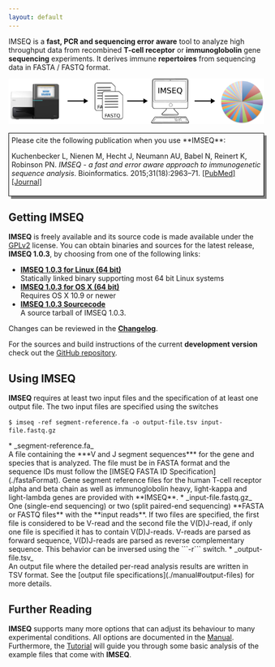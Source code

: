 ```yaml
---
layout: default
---
```


IMSEQ is a **fast, PCR and sequencing error aware** tool to analyze high throughput data from recombined **T-cell receptor** or **immunoglobolin** gene **sequencing** experiments. It derives immune **repertoires** from sequencing data in FASTA / FASTQ format.

![IMSEQ Workflow](./images/imseq-flow.png)

<div style="border:1pt solid black; padding:5px; box-shadow:5px 5px grey; margin-bottom:15px" markdown="block">
Please cite the following publication when you use **IMSEQ**:

Kuchenbecker L, Nienen M, Hecht J, Neumann AU, Babel N, Reinert K, Robinson PN. *IMSEQ - a fast and error aware approach to immunogenetic sequence analysis*. Bioinformatics. 2015;31(18):2963–71.
[\[PubMed\]](http://www.ncbi.nlm.nih.gov/pubmed/25987567) [\[Journal\]](http://bioinformatics.oxfordjournals.org/content/31/18/2963)
</div>

## Getting IMSEQ

**IMSEQ** is freely available and its source code is made available under the [GPLv2](http://www.gnu.org/licenses/gpl-2.0.html) license. You can obtain binaries and sources for the latest release, **IMSEQ 1.0.3**, by choosing from one of the following links:

 * [**IMSEQ 1.0.3 for Linux (64 bit)**](https://github.com/lkuchenb/imseq/releases/download/v1.0.3/imseq_1.0.3-linux64.tgz)<br/>Statically linked binary supporting most 64 bit Linux systems
 * [**IMSEQ 1.0.3 for OS X (64 bit)**](https://github.com/lkuchenb/imseq/releases/download/v1.0.3/imseq_1.0.3-mac64.tgz)<br/>Requires OS X 10.9 or newer
 * [**IMSEQ 1.0.3 Sourcecode**](https://github.com/lkuchenb/imseq/releases/download/v1.0.3/seqan-imseq_1.0.3-source.tgz)<br/>A source tarball of IMSEQ 1.0.3. 

Changes can be reviewed in the [**Changelog**](https://github.com/lkuchenb/imseq/releases/).

For the sources and build instructions of the current **development version** check out the [GitHub repository](https://github.com/lkuchenb/imseq).
 
## Using IMSEQ

**IMSEQ** requires at least two input files and the specification of at least one output file. The two input files are specified using the switches

    $ imseq -ref segment-reference.fa -o output-file.tsv input-file.fastq.gz

<p></p>
 * _segment-reference.fa_<br/>A file containing the ***V and J segment sequences*** for the gene and species that is analyzed. The file must be in FASTA format and the sequence IDs must follow the [IMSEQ FASTA ID Specification](./fastaFormat). Gene segment reference files for the human T-cell receptor alpha and beta chain as well as immunoglobolin heavy, light-kappa and light-lambda genes are provided with **IMSEQ**.
 * _input-file.fastq.gz_<br/>One (single-end sequencing) or two (split paired-end sequencing) **FASTA or FASTQ files** with the **input reads**. If two files are specified, the first file is considered to be V-read and the second file the V(D)J-read, if only one file is specified it has to contain V(D)J-reads. V-reads are parsed as forward sequence, V(D)J-reads are parsed as reverse complementary sequence. This behavior can be inversed using the ```-r``` switch.
 * _output-file.tsv_<br/>An output file where the detailed per-read analysis results are written in TSV format. See the [output file specifications](./manual#output-files) for more details.

## Further Reading

**IMSEQ** supports many more options that can adjust its behaviour to many experimental conditions. All options are documented in the [Manual](./manual). Furthermore, the [Tutorial](./tutorial) will guide you through some basic analysis of the example files that come with **IMSEQ**.
